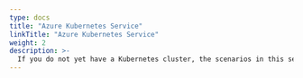 ```yaml
---
type: docs
title: "Azure Kubernetes Service"
linkTitle: "Azure Kubernetes Service"
weight: 2
description: >-
  If you do not yet have a Kubernetes cluster, the scenarios in this section will guide on creating an AKS cluster in order to simulate an "on-premises" cluster in an automated fashion using either ARM template or Terraform.
---
```

